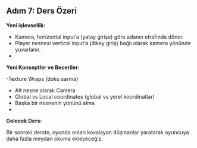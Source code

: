 ## Adım 7: Ders Özeri

**Yeni işlevsellik:**

- Kamera, horizontal input’a (yatay girişe) göre adanın etrafında döner.
- Player nesnesi vertical input’a (dikey giriş) bağlı olarak kamera yönünde yuvarlanır.
- 
**Yeni Konseptler ve Beceriler:**

-Texture Wraps (doku sarma)
- Alt nesne olarak Camera
- Global vs Local coordinates (global vs yerel koordinatlar)
- Başka bir nesnenin yönünü alma
- 
 **Gelecek Ders:**
 
Bir sonraki derste, oyunda onları kovalayan düşmanlar yaratarak oyuncuya daha fazla meydan okuma ekleyeceğiz.
